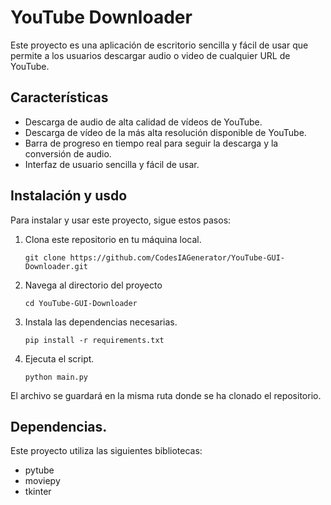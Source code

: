 # YouTube Downloader

Este proyecto es una aplicación de escritorio sencilla y fácil de usar que permite a los usuarios descargar audio o video de cualquier URL de YouTube.

## Características

* Descarga de audio de alta calidad de vídeos de YouTube.
* Descarga de vídeo de la más alta resolución disponible de YouTube.
* Barra de progreso en tiempo real para seguir la descarga y la conversión de audio.
* Interfaz de usuario sencilla y fácil de usar.

## Instalación y usdo

Para instalar y usar este proyecto, sigue estos pasos:

1. Clona este repositorio en tu máquina local.

   ```
   git clone https://github.com/CodesIAGenerator/YouTube-GUI-Downloader.git
   ```

2. Navega al directorio del proyecto

    ```
   cd YouTube-GUI-Downloader
   ```

3. Instala las dependencias necesarias.

   ```
   pip install -r requirements.txt
   ```

4. Ejecuta el script.

   ```
   python main.py
   ```

El archivo se guardará en la misma ruta donde se ha clonado el repositorio.

## Dependencias.

Este proyecto utiliza las siguientes bibliotecas:

* pytube
* moviepy
* tkinter
  
